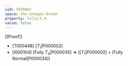 ```yaml
---
uid: T019963
space: the-integer-broom
property: fully-t_4
value: false
---
```

[[Proof]]

* [T000448] [$T_1$|P000002]
* [I000104] [Fully $T_4$|P000035] => ([$T_1$|P000002] + [Fully Normal|P000034])

